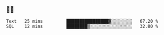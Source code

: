 ### 👨‍💻

<!--START_SECTION:waka-->

```text
Text   25 mins         ████████████████▓░░░░░░░░   67.20 %
SQL    12 mins         ████████▒░░░░░░░░░░░░░░░░   32.80 %
```

<!--END_SECTION:waka-->
